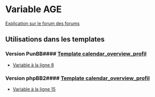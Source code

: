 # Variable AGE
[Explication sur le forum des forums](http://forum.forumactif.com/t294113-listing-des-variables#AGE)
## Utilisations dans les templates
### Version PunBB#### [Template calendar_overview_profil](punbb/calendar_overview_profil.md)
* [Variable à la ligne 8](../punbb/calendar_overview_profil.tpl#L8)
### Version phpBB2#### [Template calendar_overview_profil](subsilver/calendar_overview_profil.md)
* [Variable à la ligne 15](../subsilver/calendar_overview_profil.tpl#L15)